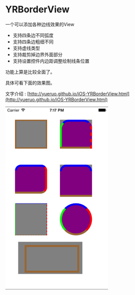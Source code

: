YRBorderView
============

一个可以添加各种边线效果的View  

* 支持四条边不同弧度
* 支持四条边粗细不同
* 支持虚线类型
* 支持裁剪掉边界外面部分
* 支持设置控件内边距调整绘制线条位置

功能上算是比较全面了。

具体可看下面的效果图。


文字介绍 : [http://yueruo.github.io/iOS-YRBorderView.html](http://yueruo.github.io/iOS-YRBorderView.html)

<img src="YRBorderViewDemo效果图.png" width=320 />
